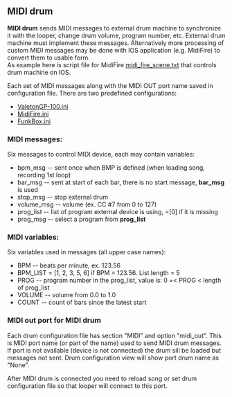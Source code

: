 ## MIDI drum

**MIDI drum** sends MIDI messages to external drum machine to synchronize it with the looper, change drum volume,
program number, etc. External drum machine must implement these messages.
Alternatively more processing of custom MIDI messages may be done with IOS application (e.g. MidiFire) to convert them
to usable form.   
As example here is script file for MidiFire [midi_fire_scene.txt](../etc/txt/midi_fire_scene.txt) that controls drum
machine on IOS.

Each set of MIDI messages along with the MIDI OUT port name saved in configuration file. There are two predefined
configurations:

- [ValetonGP-100.ini](../config/drum/midi/ValetonGP-100.ini)
- [MidiFire.ini](../config/drum/midi/MidiFire.ini)
- [FunkBox.ini](../config/drum/midi/FunkBox.ini)

### MIDI messages:

Six messages to control MIDI device, each may contain variables:

* bpm_msg -- sent once when BMP is defined (when loading song, recording 1st loop)
* bar_msg -- sent at start of each bar, there is no start message, **bar_msg** is used
* stop_msg -- stop external drum
* volume_msg -- volume (ex. CC #7 from 0 to 127)
* prog_list -- list of program external device is using, =[0] if it is missing
* prog_msg -- select a program from **prog_list**

### MIDI variables:

Six variables used in messages (all upper case names):

* BPM -- beats per minute, ex. 123.56
* BPM_LIST = [1, 2, 3, 5, 6] if BPM = 123.56. List length = 5
* PROG -- program number in the prog_list, value is: 0 =< PROG < length of prog_list
* VOLUME -- volume from 0.0 to 1.0
* COUNT -- count of bars since the latest start

### MIDI out port for MIDI drum

Each drum configuration file has section "MIDI" and option "midi_out". This is MIDI port name (or part of the
name) used to send MIDI drum messages. If port is not available (device is not connected) the drum sill be loaded but
messages not sent. Drum configuration view will show port drum name as "None".

After MIDI drum is connected you need to reload song or set drum configuration file so that looper will connect to
this port. 

